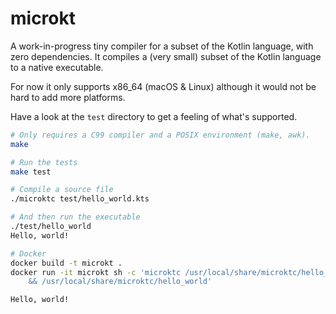 # microkt

A work-in-progress tiny compiler for a subset of the Kotlin language, with zero dependencies. It compiles a (very small) subset of the Kotlin language to a native executable.

For now it only supports x86_64 (macOS & Linux) although it would not be hard to add more platforms.

Have a look at the `test` directory to get a feeling of what's supported.

```sh
# Only requires a C99 compiler and a POSIX environment (make, awk).
make

# Run the tests
make test

# Compile a source file
./microktc test/hello_world.kts

# And then run the executable
./test/hello_world
Hello, world!

# Docker
docker build -t microkt .
docker run -it microkt sh -c 'microktc /usr/local/share/microktc/hello_world.kts \
    && /usr/local/share/microktc/hello_world'

Hello, world!
```
